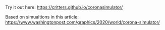 Try it out here: https://critters.github.io/coronasimulator/


Based on simualtions in this article: https://www.washingtonpost.com/graphics/2020/world/corona-simulator/